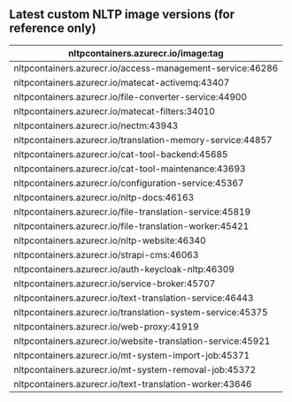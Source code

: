 ## Latest custom NLTP image versions (for reference only)

| **nltpcontainers.azurecr.io/image:tag** |
|-|
| nltpcontainers.azurecr.io/access-management-service:46286 |
| nltpcontainers.azurecr.io/matecat-activemq:43407 |
| nltpcontainers.azurecr.io/file-converter-service:44900 |
| nltpcontainers.azurecr.io/matecat-filters:34010 |
| nltpcontainers.azurecr.io/nectm:43943 |
| nltpcontainers.azurecr.io/translation-memory-service:44857 |
| nltpcontainers.azurecr.io/cat-tool-backend:45685 |
| nltpcontainers.azurecr.io/cat-tool-maintenance:43693 |
| nltpcontainers.azurecr.io/configuration-service:45367 |
| nltpcontainers.azurecr.io/nltp-docs:46163 |
| nltpcontainers.azurecr.io/file-translation-service:45819 |
| nltpcontainers.azurecr.io/file-translation-worker:45421 |
| nltpcontainers.azurecr.io/nltp-website:46340 |
| nltpcontainers.azurecr.io/strapi-cms:46063 |
| nltpcontainers.azurecr.io/auth-keycloak-nltp:46309 |
| nltpcontainers.azurecr.io/service-broker:45707 |
| nltpcontainers.azurecr.io/text-translation-service:46443 |
| nltpcontainers.azurecr.io/translation-system-service:45375 |
| nltpcontainers.azurecr.io/web-proxy:41919 |
| nltpcontainers.azurecr.io/website-translation-service:45921 |
| nltpcontainers.azurecr.io/mt-system-import-job:45371 |
| nltpcontainers.azurecr.io/mt-system-removal-job:45372 |
| nltpcontainers.azurecr.io/text-translation-worker:43646 |
